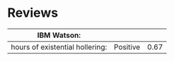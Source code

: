 # Reviews

| IBM Watson: |          |           |
|----------            |----------    |----------    |
|hours of existential hollering: | Positive | 0.67 |